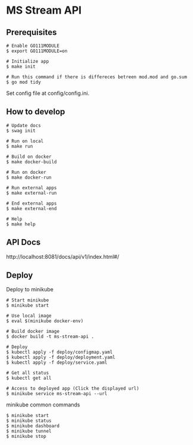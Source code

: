 # MS Stream API

## Prerequisites

```
# Enable GO111MODULE
$ export GO111MODULE=on

# Initialize app
$ make init

# Run this command if there is differeces betreen mod.mod and go.sum
$ go mod tidy
```

Set config file at config/config.ini.

## How to develop

```
# Update docs
$ swag init

# Run on local
$ make run

# Build on docker
$ make docker-build

# Run on docker
$ make docker-run

# Run external apps
$ make external-run

# End external apps
$ make external-end

# Help
$ make help
```

## API Docs

http://localhost:8081/docs/api/v1/index.html#/

## Deploy

Deploy to minikube

```
# Start minikube
$ minikube start

# Use local image
$ eval $(minikube docker-env)

# Build docker image
$ docker build -t ms-stream-api .

# Deploy
$ kubectl apply -f deploy/configmap.yaml
$ kubectl apply -f deploy/deployment.yaml
$ kubectl apply -f deploy/service.yaml

# Get all status
$ kubectl get all

# Access to deployed app (Click the displayed url)
$ minikube service ms-stream-api --url
```

minikube common commands

```
$ minikube start
$ minikube status
$ minikube dashboard
$ minikube tunnel
$ minikube stop
```

